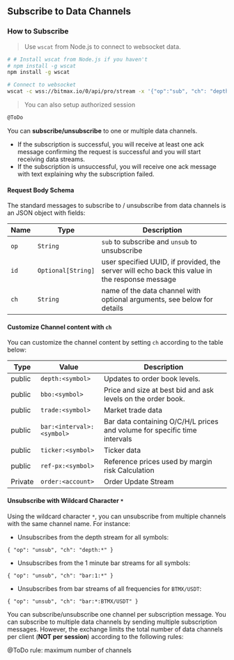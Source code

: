 ## Subscribe to Data Channels

### How to Subscribe

> Use `wscat` from Node.js to connect to websocket data.

```bash
# # Install wscat from Node.js if you haven't
# npm install -g wscat  
npm install -g wscat

# Connect to websocket
wscat -c wss://bitmax.io/0/api/pro/stream -x '{"op":"sub", "ch": "depth:BTMX/USDT"}'
```

> You can also setup authorized session

```bash
@ToDo
```

You can **subscribe/unsubscribe** to one or multiple data channels.

* If the subscription is successful, you will receive at least one ack message confirming the request is successful and you will start receiving data streams. 
* If the subscription is unsuccessful, you will receive one ack message with text explaining why the subscription failed. 

#### Request Body Schema 

The standard messages to subscribe to / unsubscribe from data channels is an JSON object with fields:

 Name  | Type               | Description                                                                                    
-------| ------------------ | ---------------------------------------------------------------------------------------------- 
 `op`  | `String`           | `sub` to subscribe and `unsub` to unsubscribe
 `id`  | `Optional[String]` | user specified UUID, if provided, the server will echo back this value in the response message 
 `ch`  | `String`           | name of the data channel with optional arguments, see below for details                        


#### Customize Channel content with `ch`

You can customize the channel content by setting `ch` according to the table below:

 Type    | Value                        | Description                                      
-------- | ---------------------------- | ------------------------------------------------ 
 public  | `depth:<symbol>`             | Updates to order book levels. 
 public  | `bbo:<symbol>`               | Price and size at best bid and ask levels on the order book.
 public  | `trade:<symbol>`             | Market trade data 
 public  | `bar:<interval>:<symbol>`    | Bar data containing O/C/H/L prices and volume for specific time intervals
 public  | `ticker:<symbol>`            | Ticker data
 public  | `ref-px:<symbol>`            | Reference prices used by margin risk Calculation 
 Private | `order:<account>`            | Order Update Stream                              
 
#### Unsubscribe with Wildcard Character `*`

Using the wildcard character `*`, you can unsubscribe from multiple channels with the same channel name. For instance: 

* Unsubscribes from the depth stream for all symbols:

`{ "op": "unsub", "ch": "depth:*" }`

* Unsubscribes from the 1 minute bar streams for all symbols:

`{ "op": "unsub", "ch": "bar:1:*" }`

* Unsubscribes from bar streams of all frequencies for `BTMX/USDT`:

`{ "op": "unsub", "ch": "bar:*:BTMX/USDT" }`


You can subscribe/unsubscribe one channel per subscription message. You can subscribe to multiple data channels by sending multiple 
subscription messages. However, the exchange limits the total number of data channels per client (**NOT per session**) according to 
the following rules:

@ToDo rule: maximum number of channels 


